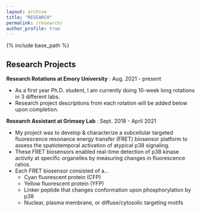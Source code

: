 ```yaml
---
layout: archive
title: "RESEARCH"
permalink: /research/
author_profile: true
---
```


{% include base_path %}


## Research Projects ##

**Research Rotations at Emory University** : Aug. 2021 - present
* As a first year Ph.D. student, I am currently doing 10-week long rotations in 3 different labs.
* Research project descriptions from each rotation will be added below upon completion.


**Research Assistant at Grimsey Lab** : Sept. 2018 - April 2021 
* My project was to develop & characterize a subcellular targeted fluorescence resonance energy transfer (FRET) biosensor platform to assess the spatiotemporal activation of atypical p38 signaling.
* These FRET biosensors enabled real-time detection of p38 kinase activity at specific organelles by measuring changes in fluorescence ratios.
* Each FRET biosensor consisted of a...
  * Cyan fluorescent protein (CFP) 
  * Yellow fluorescent protein (YFP)
  * Linker peptide that changes conformation upon phosphorylation by p38
  * Nuclear, plasma membrane, or diffuse/cytosolic targeting motifs
